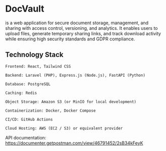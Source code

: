 # DocVault 
is a web application for secure document storage, management, and sharing with access control, versioning, and analytics. It enables users to upload files, generate temporary sharing links, and track download activity while ensuring high security standards and GDPR compliance.

## Technology Stack

    Frontend: React, Tailwind CSS

    Backend: Laravel (PHP), Express.js (Node.js), FastAPI (Python)

    Database: PostgreSQL

    Caching: Redis

    Object Storage: Amazon S3 (or MinIO for local development)

    Containerization: Docker, Docker Compose

    CI/CD: GitHub Actions

    Cloud Hosting: AWS (EC2 / S3) or equivalent provider

API documentation: https://documenter.getpostman.com/view/46791452/2sB34kFeyK

